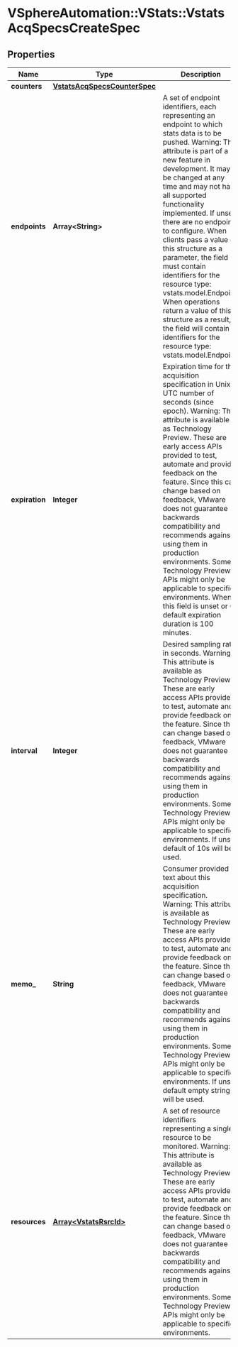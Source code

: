 # VSphereAutomation::VStats::VstatsAcqSpecsCreateSpec

## Properties
Name | Type | Description | Notes
------------ | ------------- | ------------- | -------------
**counters** | [**VstatsAcqSpecsCounterSpec**](VstatsAcqSpecsCounterSpec.md) |  | 
**endpoints** | **Array&lt;String&gt;** | A set of endpoint identifiers, each representing an endpoint to which stats data is to be pushed. Warning: This attribute is part of a new feature in development. It may be changed at any time and may not have all supported functionality implemented. If unset, there are no endpoints to configure. When clients pass a value of this structure as a parameter, the field must contain identifiers for the resource type: vstats.model.Endpoint. When operations return a value of this structure as a result, the field will contain identifiers for the resource type: vstats.model.Endpoint. | [optional] 
**expiration** | **Integer** | Expiration time for this acquisition specification in Unix UTC number of seconds (since epoch). Warning: This attribute is available as Technology Preview. These are early access APIs provided to test, automate and provide feedback on the feature. Since this can change based on feedback, VMware does not guarantee backwards compatibility and recommends against using them in production environments. Some Technology Preview APIs might only be applicable to specific environments. When this field is unset or 0, default expiration duration is 100 minutes. | [optional] 
**interval** | **Integer** | Desired sampling rate in seconds. Warning: This attribute is available as Technology Preview. These are early access APIs provided to test, automate and provide feedback on the feature. Since this can change based on feedback, VMware does not guarantee backwards compatibility and recommends against using them in production environments. Some Technology Preview APIs might only be applicable to specific environments. If unset default of 10s will be used. | [optional] 
**memo_** | **String** | Consumer provided text about this acquisition specification. Warning: This attribute is available as Technology Preview. These are early access APIs provided to test, automate and provide feedback on the feature. Since this can change based on feedback, VMware does not guarantee backwards compatibility and recommends against using them in production environments. Some Technology Preview APIs might only be applicable to specific environments. If unset default empty string will be used. | [optional] 
**resources** | [**Array&lt;VstatsRsrcId&gt;**](VstatsRsrcId.md) | A set of resource identifiers representing a single resource to be monitored. Warning: This attribute is available as Technology Preview. These are early access APIs provided to test, automate and provide feedback on the feature. Since this can change based on feedback, VMware does not guarantee backwards compatibility and recommends against using them in production environments. Some Technology Preview APIs might only be applicable to specific environments. | 



